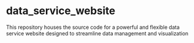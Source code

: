 # data_service_website
This repository houses the source code for a powerful and flexible data service website designed to streamline data management and visualization
